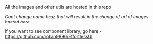 All the images and other utils are hosted in this repo

*Cant change name bcoz that will result in the change of url of images hosted here*

If you want to see component library, go here - https://github.com/rohan9896/EffortlessUI
